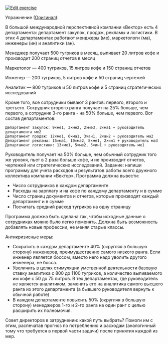 [![Edit exercise](https://codesandbox.io/static/img/play-codesandbox.svg)](https://codesandbox.io/s/github/kubk/vector-fp/tree/build/?expanddevtools=1&hidenavigation=1&module=%2Findex.ts&view=editor)

Упражнение ([Оригинал](http://phpbook.ga/l1/pasta.html)):

В большой международной перспективной компании «Вектор» есть 4 департамента: департамент закупок, продаж, рекламы и логистики. В этих 4 департаментах работают менджеры (ме), маркетологи (ма), инженеры (ин) и аналитики (ан).

Менеджер получает 500 тугриков в месяц, выпивает 20 литров кофе и производит 200 страниц отчетов в месяц

Маркетолог — 400 тугриков, 15 литров кофе и 150 страниц отчетов

Инженер — 200 тугриков, 5 литров кофе и 50 страниц чертежей

Аналитик — 800 тугриков и 50 литров кофе и 5 страниц стратегических исследований

Кроме того, все сотрудники бывают 3 рангов: первого, второго и третьего. Сотрудник второго ранга получает на 25% больше, чем первого, а сотрудник 3-го ранга - на 50% больше, чем первого.
Вот состав департаментов:

```
Департамент закупок: 9×ме1, 3×ме2, 2×ме3, 2×ма1 + руководитель департамента ме2
Департамент продаж: 12×ме1, 6×ма1, 3×ан1, 2×ан2 + руководитель ма2
Департамент рекламы: 15×ма1, 10×ма2, 8×ме1, 2×ин1 + руководитель ма3
Департамент логистики: 13×ме1, 5×ме2, 5×ин1 + руководитель ме1
```

Руководитель получает на 50% больше, чем обычный сотрудник того же уровня, пьет в 2 раза больше кофе, и не производит отчетов, чертежей или стратегических исследований. Задание: напиши программу для учета расходов и результатов работы всего дружного коллектива компании «Вектор». Программа должна вывести:

- Число сотрудников в каждом департаменте
- Расходы на зарплату и на кофе по каждому департаменту и в сумме
- Число страниц документов и отчетов, которые производят каждый департамент и в сумме
- Посчитать средний расход тугриков на одну страницу

Программа должна быть сделана так, чтобы исходные данные о сотрудниках можно было легко поменять. Должна быть возможность добавлять новые профессии, не меняя старые классы.

Антикризисные меры:

- Сократить в каждом департаменте 40% (округляя в большую сторону) инженеров, преимущественно самого низкого ранга. Если инженер является боссом, вместо него надо уволить другого инженера, не босса.
- Увеличить в целях стимуляции умственной деятельности базовую ставку аналитика с 800 до 1100 тугриков, а количество выпиваемого им кофе с 50 до 75 литров. В тех департаментах, где руководитель не является аналитиком, заменить его на аналитика самого высшего ранга из этого департамента (а бывшего руководителя вернуть к обычной работе)
- В каждом департаменте повысить 50% (округляя в большую сторону) менеджеров 1-го и 2-го ранга на один ранг с целью расширить их полномочия.

Совет директоров в затруднении: какой путь выбрать? Помоги им с этим, распечатав прогноз по потреблению и расходам (аналогичный тому что требуется в первой части задачи) после принятия каждой из мер.
